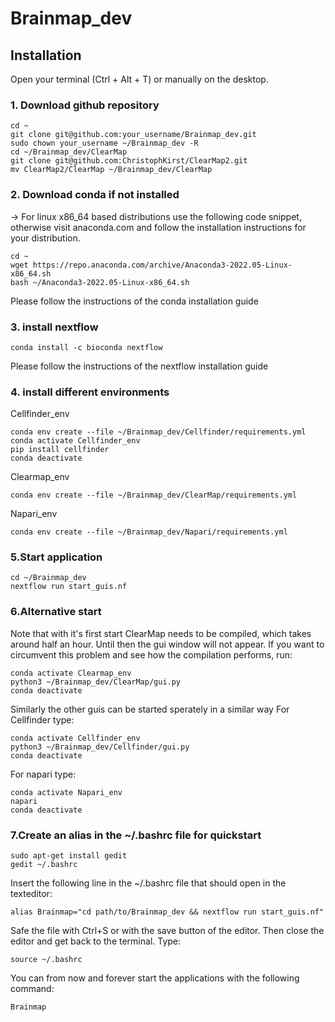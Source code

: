 # Brainmap_dev
## Installation

Open your terminal (Ctrl + Alt + T) or manually on the desktop.

### 1. Download github repository

```
cd ~
git clone git@github.com:your_username/Brainmap_dev.git
sudo chown your_username ~/Brainmap_dev -R
cd ~/Brainmap_dev/ClearMap
git clone git@github.com:ChristophKirst/ClearMap2.git
mv ClearMap2/ClearMap ~/Brainmap_dev/ClearMap
```

### 2. Download conda if not installed
  -> For linux x86_64 based distributions use the following code snippet, otherwise visit anaconda.com and follow the installation instructions for your distribution.

```
cd ~
wget https://repo.anaconda.com/archive/Anaconda3-2022.05-Linux-x86_64.sh
bash ~/Anaconda3-2022.05-Linux-x86_64.sh
```


Please follow the instructions of the conda installation guide

### 3. install nextflow 

```
conda install -c bioconda nextflow
```
Please follow the instructions of the nextflow installation guide

### 4. install different environments

Cellfinder_env
```
conda env create --file ~/Brainmap_dev/Cellfinder/requirements.yml
conda activate Cellfinder_env
pip install cellfinder
conda deactivate
```

Clearmap_env
```
conda env create --file ~/Brainmap_dev/ClearMap/requirements.yml
```

Napari_env
```
conda env create --file ~/Brainmap_dev/Napari/requirements.yml
```

### 5.Start application
```
cd ~/Brainmap_dev
nextflow run start_guis.nf
```

### 6.Alternative start
Note that with it's first start ClearMap needs to be compiled, which takes around half an hour. Until then the gui window will not appear. If you want to circumvent this problem and see how the compilation performs, run:
```
conda activate Clearmap_env
python3 ~/Brainmap_dev/ClearMap/gui.py
conda deactivate
```

Similarly the other guis can be started sperately in a similar way
For Cellfinder type:
```
conda activate Cellfinder_env
python3 ~/Brainmap_dev/Cellfinder/gui.py
conda deactivate
```
For napari type:
```
conda activate Napari_env
napari
conda deactivate
```

### 7.Create an alias in the ~/.bashrc file for quickstart
```
sudo apt-get install gedit
gedit ~/.bashrc
```

Insert the following line in the ~/.bashrc file that should open in the texteditor:

```
alias Brainmap="cd path/to/Brainmap_dev && nextflow run start_guis.nf"
```

Safe the file with Ctrl+S or with the save button of the editor. Then close the editor and get back to the terminal. Type:

```
source ~/.bashrc
```

You can from now and forever start the applications with the following command:

```
Brainmap
```


